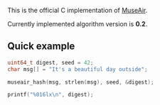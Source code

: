 
This is the official C implementation of [MuseAir](https://github.com/eternal-io/museair).

Currently implemented algorithm version is **0.2**.

## Quick example

```c
uint64_t digest, seed = 42;
char msg[] = "It's a beautiful day outside";

museair_hash(msg, strlen(msg), seed, &digest);

printf("%016lx\n", digest);
```
